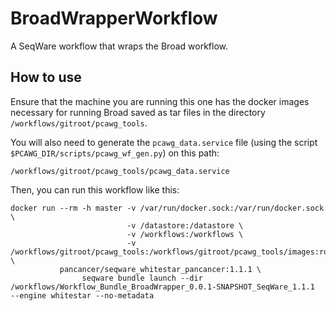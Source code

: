 # BroadWrapperWorkflow
A SeqWare workflow that wraps the Broad workflow.

## How to use
Ensure that the machine you are running this one has the docker images necessary for running Broad saved as tar files in the directory `/workflows/gitroot/pcawg_tools`.

You will also need to generate the `pcawg_data.service` file (using the script `$PCAWG_DIR/scripts/pcawg_wf_gen.py`) on this path:

`/workflows/gitroot/pcawg_tools/pcawg_data.service`

Then, you can run this workflow like this:


```
docker run --rm -h master -v /var/run/docker.sock:/var/run/docker.sock \
                          -v /datastore:/datastore \
                          -v /workflows:/workflows \
                          -v /workflows/gitroot/pcawg_tools:/workflows/gitroot/pcawg_tools/images:ro \
           pancancer/seqware_whitestar_pancancer:1.1.1 \
                seqware bundle launch --dir /workflows/Workflow_Bundle_BroadWrapper_0.0.1-SNAPSHOT_SeqWare_1.1.1  --engine whitestar --no-metadata
```
